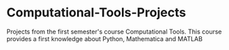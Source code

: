 # Computational-Tools-Projects
Projects from the first semester's course Computational Tools. This course provides a first knowledge about Python, Mathematica and MATLAB
